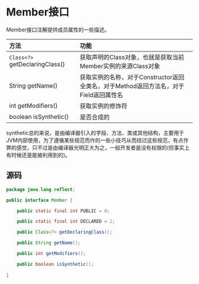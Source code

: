 # Member接口

Member接口注解提供成员属性的一些描述。

| 方法 | 功能 |
| :--- | :--- |
| `Class<?>` getDeclaringClass\(\) | 获取声明的Class对象，也就是获取当前Member实例的来源Class对象 |
| String getName\(\) | 获取实例的名称，对于Constructor返回全类名，对于Method返回方法名，对于Field返回属性名 |
| int getModifiers\(\) | 获取实例的修饰符 |
| boolean isSynthetic\(\) | 是否合成的 |

synthetic总的来说，是由编译器引入的字段、方法、类或其他结构，主要用于JVM内部使用，为了遵循某些规范而作的一些小技巧从而绕过这些规范，有点作弊的感觉，只不过是由编译器光明正大为之，一般开发者是没有权限的\(但事实上有时候还是能被利用到的\)。

## 源码

```java
package java.lang.reflect;

public interface Member {

    public static final int PUBLIC = 0;

    public static final int DECLARED = 1;

    public Class<?> getDeclaringClass();

    public String getName();

    public int getModifiers();

    public boolean isSynthetic();
    
}
```

